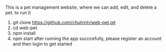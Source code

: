 This is a pet management website, where we can add, edit, and delete a pet.
to run it
1. git clone https://github.com/chutrinh/web-pet.git
2. cd web-pet
3. npm install
4. npm start
after running the app succcefully, please register an account and then login to get started
